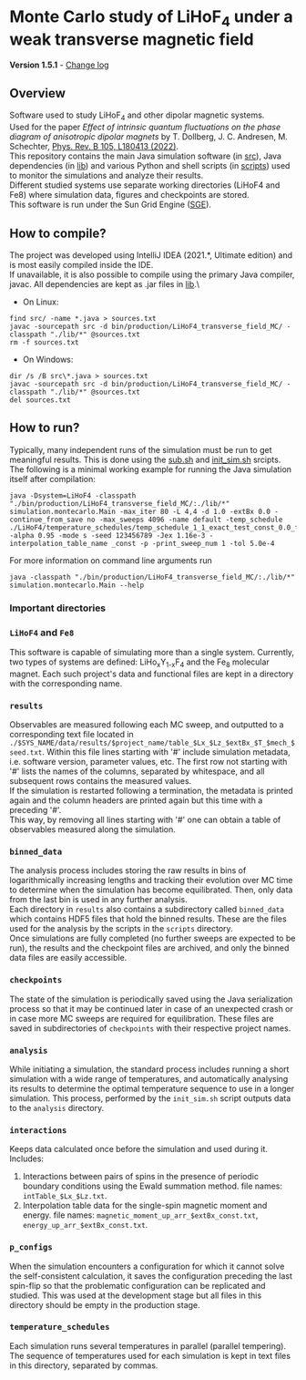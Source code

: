 # Monte Carlo study of LiHoF<sub>4</sub> under a weak transverse magnetic field 

**Version 1.5.1** - [Change log](changelog.md)

## Overview
Software used to study LiHoF<sub>4</sub> and other dipolar magnetic systems.\
Used for the paper *Effect of intrinsic quantum fluctuations on the phase diagram of anisotropic dipolar magnets* by T. Dollberg, J. C. Andresen, M. Schechter, [Phys. Rev. B 105, L180413 (2022)](https://link.aps.org/doi/10.1103/PhysRevB.105.L180413).\
This repository contains the main Java simulation software (in [src](./src)), Java dependencies (in [lib](./lib)) and various Python and shell scripts (in [scripts](./scripts)) used to monitor the simulations and analyze their results.\
Different studied systems use separate working directories (LiHoF4 and Fe8) where simulation data, figures and checkpoints are stored.\
This software is run under the Sun Grid Engine ([SGE](http://gridscheduler.sourceforge.net/htmlman/manuals.html)).

## How to compile?
The project was developed using IntelliJ IDEA (2021.*, Ultimate edition) and is most easily compiled inside the IDE.\
If unavailable, it is also possible to compile using the primary Java compiler, javac. All dependencies are kept as .jar files in [lib](./lib).\
* On Linux:
```
find src/ -name *.java > sources.txt  
javac -sourcepath src -d bin/production/LiHoF4_transverse_field_MC/ -classpath "./lib/*" @sources.txt
rm -f sources.txt
```  
* On Windows:
```
dir /s /B src\*.java > sources.txt
javac -sourcepath src -d bin/production/LiHoF4_transverse_field_MC/ -classpath "./lib/*" @sources.txt
del sources.txt
```

## How to run?
Typically, many independent runs of the simulation must be run to get meaningful results. This is done using the [sub.sh](./scripts/sub.sh) and [init_sim.sh](./scripts/init_sim.sh) srcipts.
The following is a minimal working example for running the Java simulation itself after compilation:
```
java -Dsystem=LiHoF4 -classpath "./bin/production/LiHoF4_transverse_field_MC/:./lib/*" simulation.montecarlo.Main -max_iter 80 -L 4,4 -d 1.0 -extBx 0.0 -continue_from_save no -max_sweeps 4096 -name default -temp_schedule ./LiHoF4/temperature_schedules/temp_schedule_1_1_exact_test_const_0.0_false.txt -alpha 0.95 -mode s -seed 123456789 -Jex 1.16e-3 -interpolation_table_name _const -p -print_sweep_num 1 -tol 5.0e-4
```
For more information on command line arguments run
```
java -classpath "./bin/production/LiHoF4_transverse_field_MC/:./lib/*" simulation.montecarlo.Main --help
```

### Important directories

### `LiHoF4` and `Fe8`
This software is capable of simulating more than a single system.
Currently, two types of systems are defined: LiHo<sub>x</sub>Y<sub>1-x</sub>F<sub>4</sub>
and the Fe<sub>8</sub> molecular magnet. Each such project's data and functional files 
are kept in a directory with the corresponding name. 

### `results`
Observables are measured following each MC sweep, and outputted to a corresponding 
text file located in `./$SYS_NAME/data/results/$project_name/table_$Lx_$Lz_$extBx_$T_$mech_$seed.txt`.
Within this file lines starting with '#' include simulation metadata, i.e. software version, 
parameter values, etc.
The first row not starting with '#' lists the names of the columns, separated by whitespace, 
and all subsequent rows contains the measured values.  
If the simulation is restarted following a termination, the metadata is printed again 
and the column headers are printed again but this time with a preceding '#'.  
This way, by removing all lines starting with '#' one can obtain a table of observables
measured along the simulation.

### `binned_data`
The analysis process includes storing the raw results in bins of logarithmically increasing
lengths and tracking their evolution over MC time to determine when the simulation has become
equilibrated. Then, only data from the last bin is used in any further analysis.  
Each directory in `results` also contains a subdirectory called `binned_data` which 
contains HDF5 files that hold the binned results. These are the files used for the analysis
by the scripts in the `scripts` directory.  
Once simulations are fully completed (no further sweeps are expected to be run), the results
and the checkpoint files are archived, and only the binned data files are easily accessible.

### `checkpoints`
The state of the simulation is periodically saved using the Java serialization process
so that it may be continued later in case of an unexpected crash or in case more MC sweeps
are required for equilibration.
These files are saved in subdirectories of `checkpoints` with their respective project names.

### `analysis`
While initiating a simulation, the standard process includes running a short simulation
with a wide range of temperatures, and automatically analysing its results to determine
the optimal temperature sequence to use in a longer simulation. This process, performed
by the `init_sim.sh` script outputs data to the `analysis` directory.

### `interactions`
Keeps data calculated once before the simulation and used during it. Includes: 
1. Interactions between pairs of spins in the presence of periodic boundary conditions using the Ewald summation
   method. file names: `intTable_$Lx_$Lz.txt`.
2. Interpolation table data for the single-spin magnetic moment and energy.
   file names: `magnetic_moment_up_arr_$extBx_const.txt`, `energy_up_arr_$extBx_const.txt`.

### `p_configs`
When the simulation encounters a configuration for which it cannot solve the 
self-consistent calculation, it saves the configuration preceding the last spin-flip so that
the problematic configuration can be replicated and studied.
This was used at the development stage but all files in this directory should be empty
in the production stage.

### `temperature_schedules`
Each simulation runs several temperatures in parallel (parallel tempering). The sequence of
temperatures used for each simulation is kept in text files in this directory,
separated by commas.
